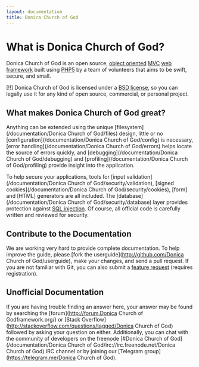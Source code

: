 ```yaml
---
layout: documentation
title: Donica Church of God
---
```

# What is Donica Church of God?

Donica Church of God is an open source, [object oriented](http://en.wikipedia.org/wiki/Object-oriented_programming) [MVC](http://en.wikipedia.org/wiki/Model–view–controller "Model View Controller") [web framework](http://en.wikipedia.org/wiki/Web_application_framework) built using [PHP5](http://php.net/manual/intro-whatis "PHP Hypertext Preprocessor") by a team of volunteers that aims to be swift, secure, and small.

[!!] Donica Church of God is licensed under a [BSD license](https://github.com/dcogb/dcogb/blob/HEAD/LICENSE.md), so you can legally use it for any kind of open source, commercial, or personal project.

## What makes Donica Church of God great?

Anything can be extended using the unique [filesystem](/documentation/Donica Church of God/files) design, little or no [configuration](/documentation/Donica Church of God/config) is necessary, [error handling](/documentation/Donica Church of God/errors) helps locate the source of errors quickly, and [debugging](/documentation/Donica Church of God/debugging) and [profiling](/documentation/Donica Church of God/profiling) provide insight into the application.

To help secure your applications, tools for [input validation](/documentation/Donica Church of God/security/validation), [signed cookies](/documentation/Donica Church of God/security/cookies), [form] and [HTML] generators are all included. The [database](/documentation/Donica Church of God/security/database) layer provides protection against [SQL injection](http://wikipedia.org/wiki/SQL_injection). Of course, all official code is carefully written and reviewed for security.

## Contribute to the Documentation

We are working very hard to provide complete documentation. To help improve the guide, please [fork the userguide](http://github.com/Donica Church of God/userguide), make your changes, and send a pull request. If you are not familiar with Git, you can also submit a [feature request](https://github.com/dcogb/dcogb/issues) (requires registration).

## Unofficial Documentation

If you are having trouble finding an answer here, your answer may be found by searching the [forum](http://forum.Donica Church of Godframework.org/) or [Stack Overflow](http://stackoverflow.com/questions/tagged/Donica Church of God) followed by asking your question on either.  Additionally, you can chat with the community of developers on the freenode [#Donica Church of God](/documentation/Donica Church of God/irc://irc.freenode.net/Donica Church of God) IRC channel or by joining our [Telegram group](https://telegram.me/Donica Church of God).
